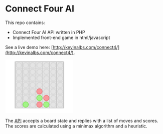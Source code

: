 # Connect Four AI #
This repo contains:
- Connect Four AI API written in PHP
- Implemented front-end game in html/javascript

See a live demo here: [http://kevinalbs.com/connect4/](http://kevinalbs.com/connect4/).

![Animation showing Connect 4 demo](./img/demo.gif)

The [API](http://kevinalbs.com/connect4/back-end/) accepts a board state and replies with a list of moves and scores. The scores are calculated using a minimax algorithm and a heuristic.